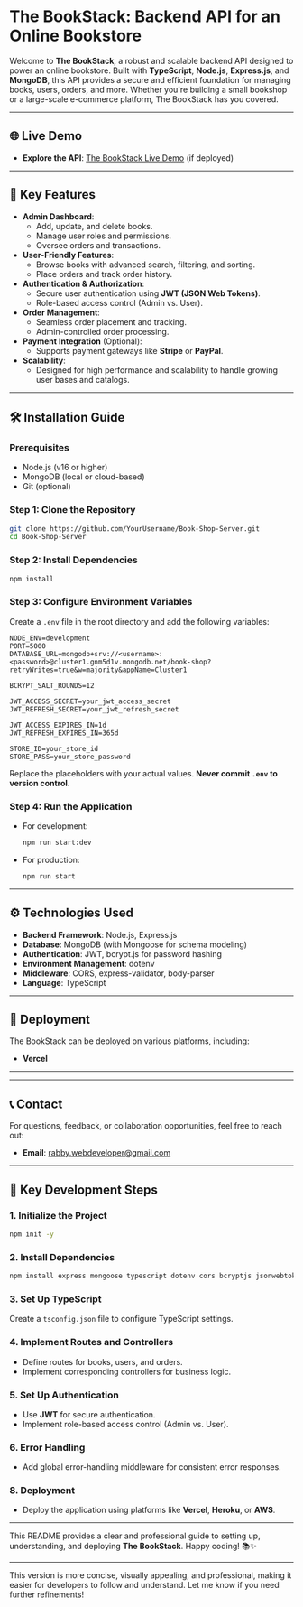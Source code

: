 

# **The BookStack: Backend API for an Online Bookstore**

Welcome to **The BookStack**, a robust and scalable backend API designed to power an online bookstore. Built with **TypeScript**, **Node.js**, **Express.js**, and **MongoDB**, this API provides a secure and efficient foundation for managing books, users, orders, and more. Whether you're building a small bookshop or a large-scale e-commerce platform, The BookStack has you covered.

---

## **🌐 Live Demo**

- **Explore the API**: [The BookStack Live Demo](https://book-shop-client-seven.vercel.app/) (if deployed)

---

## **📖 Key Features**

- **Admin Dashboard**:
  - Add, update, and delete books.
  - Manage user roles and permissions.
  - Oversee orders and transactions.
- **User-Friendly Features**:
  - Browse books with advanced search, filtering, and sorting.
  - Place orders and track order history.
- **Authentication & Authorization**:
  - Secure user authentication using **JWT (JSON Web Tokens)**.
  - Role-based access control (Admin vs. User).
- **Order Management**:
  - Seamless order placement and tracking.
  - Admin-controlled order processing.
- **Payment Integration** (Optional):
  - Supports payment gateways like **Stripe** or **PayPal**.
- **Scalability**:
  - Designed for high performance and scalability to handle growing user bases and catalogs.

---

## **🛠️ Installation Guide**

### **Prerequisites**
- Node.js (v16 or higher)
- MongoDB (local or cloud-based)
- Git (optional)

### **Step 1: Clone the Repository**
```bash
git clone https://github.com/YourUsername/Book-Shop-Server.git
cd Book-Shop-Server
```

### **Step 2: Install Dependencies**
```bash
npm install
```

### **Step 3: Configure Environment Variables**
Create a `.env` file in the root directory and add the following variables:

```env
NODE_ENV=development
PORT=5000
DATABASE_URL=mongodb+srv://<username>:<password>@cluster1.gnm5d1v.mongodb.net/book-shop?retryWrites=true&w=majority&appName=Cluster1

BCRYPT_SALT_ROUNDS=12

JWT_ACCESS_SECRET=your_jwt_access_secret
JWT_REFRESH_SECRET=your_jwt_refresh_secret

JWT_ACCESS_EXPIRES_IN=1d
JWT_REFRESH_EXPIRES_IN=365d

STORE_ID=your_store_id
STORE_PASS=your_store_password
```

Replace the placeholders with your actual values. **Never commit `.env` to version control.**

### **Step 4: Run the Application**
- For development:
  ```bash
  npm run start:dev
  ```
- For production:
  ```bash
  npm run start
  ```

---

## **⚙️ Technologies Used**

- **Backend Framework**: Node.js, Express.js
- **Database**: MongoDB (with Mongoose for schema modeling)
- **Authentication**: JWT, bcrypt.js for password hashing
- **Environment Management**: dotenv
- **Middleware**: CORS, express-validator, body-parser
- **Language**: TypeScript

---

## **🚀 Deployment**

The BookStack can be deployed on various platforms, including:

- **Vercel**

---



---

## **📞 Contact**

For questions, feedback, or collaboration opportunities, feel free to reach out:

- **Email**: [rabby.webdeveloper@gmail.com](mailto:rabby.webdeveloper@gmail.com)

---


## **🔑 Key Development Steps**

### **1. Initialize the Project**
```bash
npm init -y
```

### **2. Install Dependencies**
```bash
npm install express mongoose typescript dotenv cors bcryptjs jsonwebtoken
```

### **3. Set Up TypeScript**
Create a `tsconfig.json` file to configure TypeScript settings.

### **4. Implement Routes and Controllers**
- Define routes for books, users, and orders.
- Implement corresponding controllers for business logic.

### **5. Set Up Authentication**
- Use **JWT** for secure authentication.
- Implement role-based access control (Admin vs. User).

### **6. Error Handling**
- Add global error-handling middleware for consistent error responses.



### **8. Deployment**
- Deploy the application using platforms like **Vercel**, **Heroku**, or **AWS**.

---

This README provides a clear and professional guide to setting up, understanding, and deploying **The BookStack**. Happy coding! 📚✨

--- 

This version is more concise, visually appealing, and professional, making it easier for developers to follow and understand. Let me know if you need further refinements!